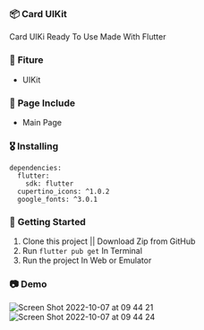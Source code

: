 ### 📦 **Card UIKit**

Card UIKi Ready To Use Made With Flutter

### 🎁 **Fiture**
- UIKit

### 📄 **Page Include**
- Main Page

### 🎖  **Installing**
```
dependencies:
  flutter:
    sdk: flutter
  cupertino_icons: ^1.0.2
  google_fonts: ^3.0.1
```

### 🚀 **Getting Started**
1. Clone this project || Download Zip from GitHub
2. Run `flutter pub get` In Terminal
3. Run the project In Web or Emulator

### 📷 **Demo**

![Screen Shot 2022-10-07 at 09 44 21](https://user-images.githubusercontent.com/68719199/194457207-87a2f5fe-e7cf-4405-9857-fb1660b481eb.png)
![Screen Shot 2022-10-07 at 09 44 24](https://user-images.githubusercontent.com/68719199/194457214-fa55c3b4-000e-4b44-b576-4a97d1065305.png)







    
